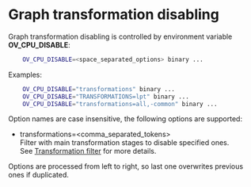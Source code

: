 # Graph transformation disabling

Graph transformation disabling is controlled by environment variable **OV_CPU_DISABLE**:
```sh
    OV_CPU_DISABLE=<space_separated_options> binary ...
```

Examples:
```sh
    OV_CPU_DISABLE="transformations" binary ...
    OV_CPU_DISABLE="TRANSFORMATIONS=lpt" binary ...
    OV_CPU_DISABLE="transformations=all,-common" binary ...
```

Option names are case insensitive, the following options are supported:
* transformations=<comma_separated_tokens>\
Filter with main transformation stages to disable specified ones.\
See [Transformation filter](<debug_caps_filters.md#Transformation filter>) for more details.

Options are processed from left to right, so last one overwrites previous ones if duplicated.
